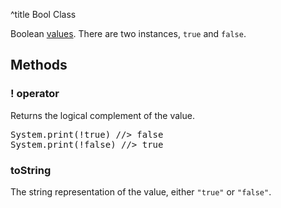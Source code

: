 ^title Bool Class

Boolean [values][]. There are two instances, `true` and `false`.

[values]: ../../values.html

## Methods

### **!** operator

Returns the logical complement of the value.

<pre class="snippet">
System.print(!true) //> false
System.print(!false) //> true
</pre>

### toString

The string representation of the value, either `"true"` or `"false"`.
